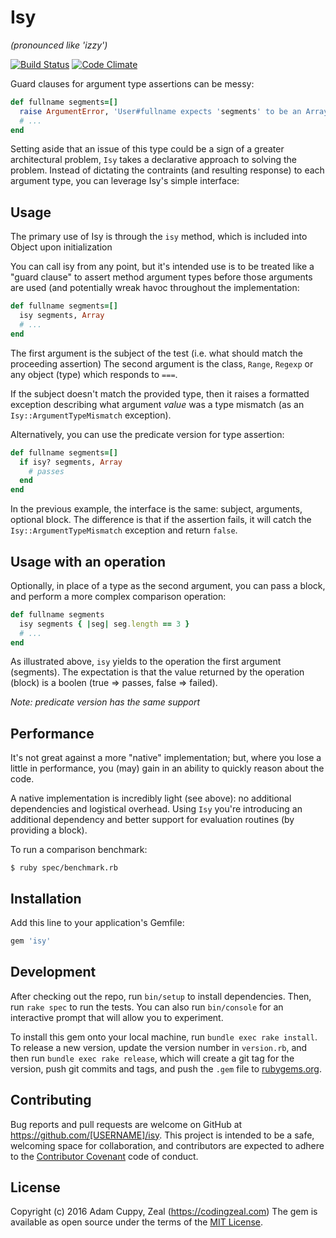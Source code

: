 # Isy
*(pronounced like 'izzy')*

[![Build Status](https://travis-ci.org/acuppy/isy.svg?branch=master)](https://travis-ci.org/acuppy/isy)
[![Code Climate](https://codeclimate.com/github/acuppy/isy/badges/gpa.svg)](https://codeclimate.com/github/acuppy/isy)

Guard clauses for argument type assertions can be messy:

```ruby
def fullname segments=[]
  raise ArgumentError, 'User#fullname expects 'segments' to be an Array' if segments.is_a? Array
  # ...
end
```

Setting aside that an issue of this type could be a sign of a greater
architectural problem, `Isy` takes a declarative approach to solving the problem.
Instead of dictating the contraints (and resulting response) to each argument type,
you can leverage Isy's simple interface:

## Usage

The primary use of Isy is through the `isy` method, which is included into Object upon initialization

You can call isy from any point, but it's intended use is to be treated like a "guard clause" to
assert method argument types before those arguments are used (and potentially wreak havoc
throughout the implementation:

```ruby
def fullname segments=[]
  isy segments, Array
  # ...
end
```

The first argument is the subject of the test (i.e. what should match the proceeding assertion)
The second argument is the class, `Range`, `Regexp` or any object (type) which responds to `===`.

If the subject doesn't match the provided type, then it raises a formatted exception describing
what argument *value* was a type mismatch (as an `Isy::ArgumentTypeMismatch` exception).

Alternatively, you can use the predicate version for type assertion:

```ruby
def fullname segments=[]
  if isy? segments, Array
    # passes
  end
end
```

In the previous example, the interface is the same: subject, arguments,
optional block.  The difference is that if the assertion fails, it will
catch the `Isy::ArgumentTypeMismatch` exception and return `false`.

## Usage with an operation

Optionally, in place of a type as the second argument, you can pass a block, and perform
a more complex comparison operation:

```ruby
def fullname segments
  isy segments { |seg| seg.length == 3 }
  # ...
end
```

As illustrated above, `isy` yields to the operation the first argument (segments).  The expectation
is that the value returned by the operation (block) is a boolen (true => passes, false => failed).

*Note: predicate version has the same support*

## Performance

It's not great against a more "native" implementation; but, where you lose a little
in performance, you (may) gain in an ability to quickly reason about the
code.

A native implementation is incredibly light (see above): no additional dependencies
and logistical overhead.  Using `Isy` you're introducing an additional dependency and
better support for evaluation routines (by providing a block).

To run a comparison benchmark:

`$ ruby spec/benchmark.rb`

## Installation

Add this line to your application's Gemfile:

```ruby
gem 'isy'
```

## Development

After checking out the repo, run `bin/setup` to install dependencies. Then, run `rake spec` to run the tests. You can also run `bin/console` for an interactive prompt that will allow you to experiment.

To install this gem onto your local machine, run `bundle exec rake install`. To release a new version, update the version number in `version.rb`, and then run `bundle exec rake release`, which will create a git tag for the version, push git commits and tags, and push the `.gem` file to [rubygems.org](https://rubygems.org).

## Contributing

Bug reports and pull requests are welcome on GitHub at https://github.com/[USERNAME]/isy. This project is intended to be a safe, welcoming space for collaboration, and contributors are expected to adhere to the [Contributor Covenant](contributor-covenant.org) code of conduct.


## License

Copyright (c) 2016 Adam Cuppy, Zeal (https://codingzeal.com)
The gem is available as open source under the terms of the [MIT License](http://opensource.org/licenses/MIT).
